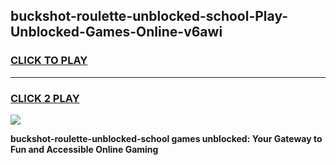 
## buckshot-roulette-unblocked-school-Play-Unblocked-Games-Online-v6awi
<h3>
<a href="https://premium76.site?title=buckshot-roulette-unblocked-school&ref=25A">CLICK TO PLAY</a></h3>
<hr>

<h3>
<a href="https://premium76.site?title=buckshot-roulette-unblocked-school&ref=25A">CLICK 2 PLAY</a>
  
</h3>

<a href="https://premium76.site?title=buckshot-roulette-unblocked-school&ref=25A"><img src="https://clearcache.store/games.png"></a>


**buckshot-roulette-unblocked-school games unblocked: Your Gateway to Fun and Accessible Online Gaming**
